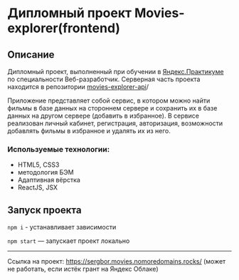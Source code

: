 # Дипломный проект Movies-explorer(frontend)

## Описание

Дипломный проект, выполненный при обучении в [Яндекс.Практикуме](https://praktikum.yandex.ru/)
по специальности Веб-разработчик. Серверная часть проекта находится в репозитории
[movies-explorer-api](https://github.com/SergeyBoravtsov/movies-explorer-api.git)/

Приложение представляет собой сервис, в котором можно найти фильмы в базе данных на стороннем сервере и сохранить их в базе данных на другом сервере (добавить в избранное). В сервисе реализован личный кабинет, регистрация, авторизация, возможности добавлять фильмы в избранное и удалять их из него.

### Используемые технологии:

- HTML5, CSS3
- методология БЭМ
- Адаптивная вёрстка
- ReactJS, JSX

## Запуск проекта
`npm i` - устанавливает зависимости

`npm start` — запускает проект локально

----
Ссылка на проект:
https://sergbor.movies.nomoredomains.rocks/
(может не работать, если истёк грант на Яндекс Облаке)
